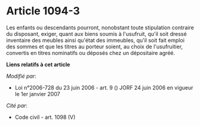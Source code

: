 # Article 1094-3

Les enfants ou descendants pourront, nonobstant toute stipulation contraire du disposant, exiger, quant aux biens soumis à
l'usufruit, qu'il soit dressé inventaire des meubles ainsi qu'état des immeubles, qu'il soit fait emploi des sommes et que
les titres au porteur soient, au choix de l'usufruitier, convertis en titres nominatifs ou déposés chez un dépositaire agréé.

**Liens relatifs à cet article**

_Modifié par_:

  - Loi n°2006-728 du 23 juin 2006 - art. 9 () JORF 24 juin 2006 en vigueur le 1er janvier 2007

_Cité par_:

  - Code civil - art. 1098 (V)
